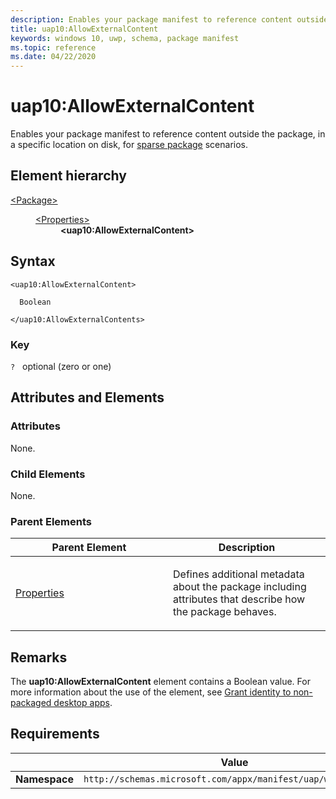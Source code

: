 ```yaml
---
description: Enables your package manifest to reference content outside the package, in a specific location on disk, for sparse package scenarios.
title: uap10:AllowExternalContent
keywords: windows 10, uwp, schema, package manifest
ms.topic: reference
ms.date: 04/22/2020
---
```


# uap10:AllowExternalContent

Enables your package manifest to reference content outside the package, in a specific location on disk, for [sparse package](/windows/apps/desktop/modernize/grant-identity-to-nonpackaged-apps) scenarios.

## Element hierarchy

<dl>
<dt><a href="element-package.md">&lt;Package&gt;</a></dt>
<dd>
<dl>
<dt><a href="element-properties.md">&lt;Properties&gt;</a></dt>
<dd><b>&lt;uap10:AllowExternalContent&gt;</b></dd>
</dl>
</dd>
</dl>

## Syntax

```syntax
<uap10:AllowExternalContent>

  Boolean

</uap10:AllowExternalContents>
```

### Key

`?`   optional (zero or one)

## Attributes and Elements

### Attributes

None.

### Child Elements

None.

### Parent Elements

<table>
<colgroup>
<col width="50%" />
<col width="50%" />
</colgroup>
<thead>
<tr class="header">
<th>Parent Element</th>
<th>Description</th>
</tr>
</thead>
<tbody>
<tr class="odd">
<td><a href="element-properties.md">Properties</a> </td>
<td><p>Defines additional metadata about the package including attributes that describe how the package behaves.</p></td>
</tr>
</tbody>
</table>

## Remarks

The **uap10:AllowExternalContent** element contains a Boolean value. For more information about the use of the element, see [Grant identity to non-packaged desktop apps](/windows/apps/desktop/modernize/grant-identity-to-nonpackaged-apps).

## Requirements

|   | Value |
|--|--|
| **Namespace** | `http://schemas.microsoft.com/appx/manifest/uap/windows10/10` |
